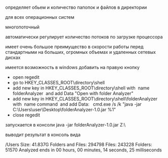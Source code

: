 определяет обьем и количество папопок и файлов в директории

для всех операционных систем

многопоточный 

автоматически регулирует количество потоков по загрузке процессора

имеет очень большое преимущество в скорости работы перед стандартными на больших, огромных объемах и удаленных сетевых дисках

имеется возможность в windows добавить на правую кнопку 
* open regedit
* go to HKEY_CLASSES_ROOT\directory\shell
* add new key in HKEY_CLASSES_ROOT\directory\shell with  name folderAnalyzer  and add Data "Open with folder Analyzer"
* add new key in HKEY_CLASSES_ROOT\directory\shell\folderAnalyzer with  name command  and add Data:   cmd.exe /s /k "java -jar C:\Users\user\Desktop\folderAnalyzer-1.0.jar %1"
* close regedit

запускается в консоли java -jar folderAnalyzer-1.0.jar Z:\

выводит результат в консоль вида

/Users
 Size: 41.837G
 Folders and Files: 294798
 Files: 243228
 Folders: 51570
 Analyzed ends in 00 hours, 00 minutes, 14 seconds, 25 milliseconds



